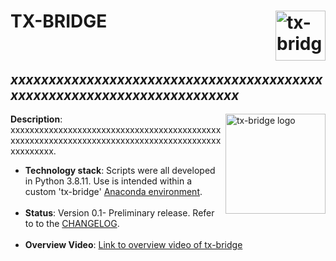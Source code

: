 # TX-BRIDGE <img src="https://github.com/andycarter-pe/tx-bridge/blob/dev/doc/Logo_CWE_TxDOT.png" align="right" alt="tx-bridge agency" height="80"> <br> <br>
## <i>xxxxxxxxxxxxxxxxxxxxxxxxxxxxxxxxxxxxxxxxxxxxxxxxxxxxxxxxxxxxxxxxxxxxxxx </i>

<img src="https://github.com/andycarter-pe/tx-bridge/blob/dev/doc/tx-bridge-logo-20220517.png" align="right"
     alt="tx-bridge logo" width="160" height="160">

**Description**:  xxxxxxxxxxxxxxxxxxxxxxxxxxxxxxxxxxxxxxxxxxxxxxxxxxxxxxxxxxxxxxxxxxxxxxxxxxxxxxxxxxxxxxxxxxxxxxxxx.

  - **Technology stack**: Scripts were all developed in Python 3.8.11.  Use is intended within a custom 'tx-bridge' [Anaconda environment](https://www.anaconda.com/products/individual).  <br><br>
  - **Status**:  Version 0.1- Preliminary release.  Refer to to the [CHANGELOG](CHANGELOG.md).<br><br>
  - **Overview Video**: [Link to overview video of tx-bridge](https://www.youtube.com/watch?v=xxxxxxxxxxxxxxxxxx)<br><br>
